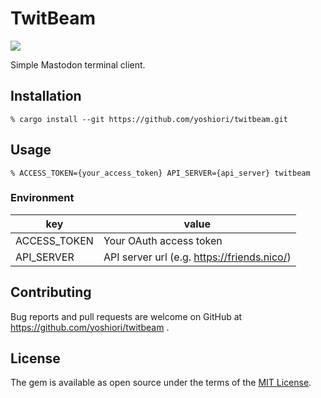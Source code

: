 # TwitBeam

![](https://cloud.githubusercontent.com/assets/78609/26304454/669df3a0-3f26-11e7-8736-6dccbbd7098e.png)

Simple Mastodon terminal client.

## Installation

```console
% cargo install --git https://github.com/yoshiori/twitbeam.git
```

## Usage

```console
% ACCESS_TOKEN={your_access_token} API_SERVER={api_server} twitbeam
```

### Environment

|     key      |          value          |
| ------------ | ----------------------- |
| ACCESS_TOKEN | Your OAuth access token |
| API_SERVER   | API server url  (e.g. https://friends.nico/)                        |


## Contributing

Bug reports and pull requests are welcome on GitHub at https://github.com/yoshiori/twitbeam .


## License

The gem is available as open source under the terms of the [MIT License](http://opensource.org/licenses/MIT).
